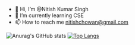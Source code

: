- 👋 Hi, I’m @Nitish Kumar Singh
- 🌱 I’m currently learning CSE
- 📫 How to reach me nitishchowan@gmail.com

![Anurag's GitHub stats](https://github-readme-stats.vercel.app/api?username=nitishwaa&show_icons=true&theme=radical)
[![Top Langs](https://github-readme-stats.vercel.app/api/top-langs/?username=nitishwaa&layout=compact)](https://github.com/anuraghazra/github-readme-stats)
